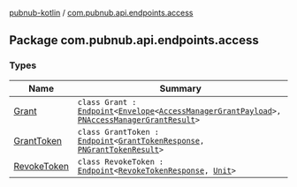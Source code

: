 [pubnub-kotlin](../index.md) / [com.pubnub.api.endpoints.access](./index.md)

## Package com.pubnub.api.endpoints.access

### Types

| Name | Summary |
|---|---|
| [Grant](-grant/index.md) | `class Grant : `[`Endpoint`](../com.pubnub.api/-endpoint/index.md)`<`[`Envelope`](../com.pubnub.api.models.server/-envelope/index.md)`<`[`AccessManagerGrantPayload`](../com.pubnub.api.models.server.access_manager/-access-manager-grant-payload/index.md)`>, `[`PNAccessManagerGrantResult`](../com.pubnub.api.models.consumer.access_manager/-p-n-access-manager-grant-result/index.md)`>` |
| [GrantToken](-grant-token/index.md) | `class GrantToken : `[`Endpoint`](../com.pubnub.api/-endpoint/index.md)`<`[`GrantTokenResponse`](../com.pubnub.api.models.server.access_manager.v3/-grant-token-response/index.md)`, `[`PNGrantTokenResult`](../com.pubnub.api.models.consumer.access_manager.v3/-p-n-grant-token-result/index.md)`>` |
| [RevokeToken](-revoke-token/index.md) | `class RevokeToken : `[`Endpoint`](../com.pubnub.api/-endpoint/index.md)`<`[`RevokeTokenResponse`](../com.pubnub.api.models.server.access_manager.v3/-revoke-token-response/index.md)`, `[`Unit`](https://kotlinlang.org/api/latest/jvm/stdlib/kotlin/-unit/index.html)`>` |

